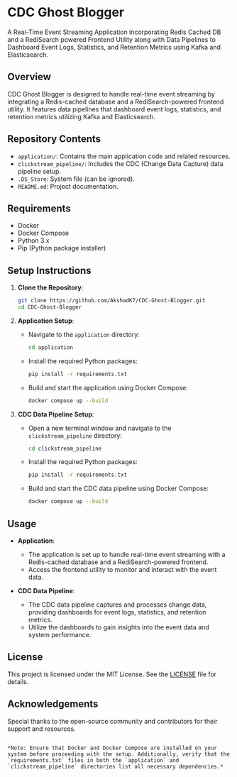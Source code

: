 # CDC Ghost Blogger

A Real-Time Event Streaming Application incorporating Redis Cached DB and a RediSearch powered Frontend Utility along with Data Pipelines to Dashboard Event Logs, Statistics, and Retention Metrics using Kafka and Elasticsearch.

## Overview

CDC Ghost Blogger is designed to handle real-time event streaming by integrating a Redis-cached database and a RediSearch-powered frontend utility. It features data pipelines that dashboard event logs, statistics, and retention metrics utilizing Kafka and Elasticsearch.

## Repository Contents

- `application/`: Contains the main application code and related resources.
- `clickstream_pipeline/`: Includes the CDC (Change Data Capture) data pipeline setup.
- `.DS_Store`: System file (can be ignored).
- `README.md`: Project documentation.

## Requirements

- Docker
- Docker Compose
- Python 3.x
- Pip (Python package installer)

## Setup Instructions

1. **Clone the Repository**:
   ```bash
   git clone https://github.com/AkshadK7/CDC-Ghost-Blogger.git
   cd CDC-Ghost-Blogger
   ```

2. **Application Setup**:
   - Navigate to the `application` directory:
     ```bash
     cd application
     ```
   - Install the required Python packages:
     ```bash
     pip install -r requirements.txt
     ```
   - Build and start the application using Docker Compose:
     ```bash
     docker compose up --build
     ```

3. **CDC Data Pipeline Setup**:
   - Open a new terminal window and navigate to the `clickstream_pipeline` directory:
     ```bash
     cd clickstream_pipeline
     ```
   - Install the required Python packages:
     ```bash
     pip install -r requirements.txt
     ```
   - Build and start the CDC data pipeline using Docker Compose:
     ```bash
     docker compose up --build
     ```

## Usage

- **Application**:
  - The application is set up to handle real-time event streaming with a Redis-cached database and a RediSearch-powered frontend.
  - Access the frontend utility to monitor and interact with the event data.

- **CDC Data Pipeline**:
  - The CDC data pipeline captures and processes change data, providing dashboards for event logs, statistics, and retention metrics.
  - Utilize the dashboards to gain insights into the event data and system performance.

## License

This project is licensed under the MIT License. See the [LICENSE](https://github.com/AkshadK7/CDC-Ghost-Blogger/blob/main/LICENSE) file for details.

## Acknowledgements

Special thanks to the open-source community and contributors for their support and resources.
```

*Note: Ensure that Docker and Docker Compose are installed on your system before proceeding with the setup. Additionally, verify that the `requirements.txt` files in both the `application` and `clickstream_pipeline` directories list all necessary dependencies.* 
